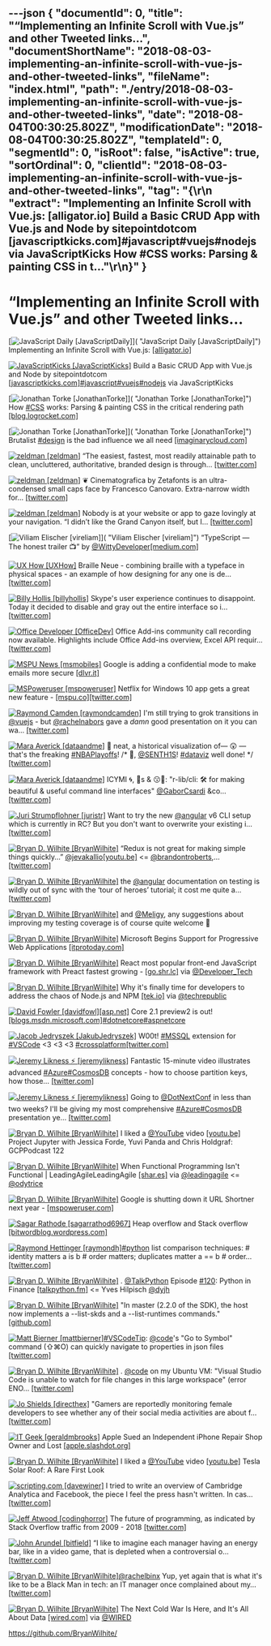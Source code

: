 ---json
{
  "documentId": 0,
  "title": "“Implementing an Infinite Scroll with Vue.js” and other Tweeted links…",
  "documentShortName": "2018-08-03-implementing-an-infinite-scroll-with-vue-js-and-other-tweeted-links",
  "fileName": "index.html",
  "path": "./entry/2018-08-03-implementing-an-infinite-scroll-with-vue-js-and-other-tweeted-links",
  "date": "2018-08-04T00:30:25.802Z",
  "modificationDate": "2018-08-04T00:30:25.802Z",
  "templateId": 0,
  "segmentId": 0,
  "isRoot": false,
  "isActive": true,
  "sortOrdinal": 0,
  "clientId": "2018-08-03-implementing-an-infinite-scroll-with-vue-js-and-other-tweeted-links",
  "tag": "{\r\n  \"extract\": \"Implementing an Infinite Scroll with Vue.js:       [alligator.io] Build a Basic CRUD App with Vue.js and Node by sitepointdotcom       [javascriptkicks.com]#javascript#vuejs#nodejs via JavaScriptKicks How       #CSS works: Parsing & painting CSS in t...\"\r\n}"
}
---

# “Implementing an Infinite Scroll with Vue.js” and other Tweeted links…

[<img alt="JavaScript Daily [JavaScriptDaily]" src="https://songhay.blob.core.windows.net/shared-social-twitter/JavaScriptDaily.jpg">]( "JavaScript Daily [JavaScriptDaily]") Implementing an Infinite Scroll with Vue.js: [[alligator.io]](https://alligator.io/vuejs/implementing-infinite-scroll/)

[<img alt="JavaScriptKicks [JavaScriptKicks]" src="https://songhay.blob.core.windows.net/shared-social-twitter/JavaScriptKicks.jpg">](http://javascriptkicks.com/ "JavaScriptKicks [JavaScriptKicks]") Build a Basic CRUD App with Vue.js and Node by sitepointdotcom [[javascriptkicks.com]](https://javascriptkicks.com/r/12732?url=https://www.sitepoint.com/build-a-basic-crud-app-with-vue-js-and-node/)[#javascript](http://twitter.com/search?q=%23javascript)[#vuejs](http://twitter.com/search?q=%23vuejs)[#nodejs](http://twitter.com/search?q=%23nodejs) via JavaScriptKicks

[<img alt="Jonathan Torke [JonathanTorke]" src="https://songhay.blob.core.windows.net/shared-social-twitter/JonathanTorke.jpg">]( "Jonathan Torke [JonathanTorke]") How [#CSS](http://twitter.com/search?q=%23CSS) works: Parsing & painting CSS in the critical rendering path [[blog.logrocket.com]](https://blog.logrocket.com/how-css-works-parsing-painting-css-in-the-critical-rendering-path-b3ee290762d3)

[<img alt="Jonathan Torke [JonathanTorke]" src="https://songhay.blob.core.windows.net/shared-social-twitter/JonathanTorke.jpg">]( "Jonathan Torke [JonathanTorke]") Brutalist [#design](http://twitter.com/search?q=%23design) is the bad influence we all need [[imaginarycloud.com]](https://www.imaginarycloud.com/blog/why-we-need-web-brutalism/)

[<img alt="zeldman [zeldman]" src="https://songhay.blob.core.windows.net/shared-social-twitter/zeldman.jpg">](https://studio.zeldman.com/ "zeldman [zeldman]") “The easiest, fastest, most readily attainable path to clean, uncluttered, authoritative, branded design is through… [[twitter.com]](https://twitter.com/i/web/status/984787198833721349)

[<img alt="zeldman [zeldman]" src="https://songhay.blob.core.windows.net/shared-social-twitter/zeldman.jpg">](https://studio.zeldman.com/ "zeldman [zeldman]") ❦ Cinematografica by Zetafonts is an ultra-condensed small caps face by Francesco Canovaro. Extra-narrow width for… [[twitter.com]](https://twitter.com/i/web/status/984811292459524097)

[<img alt="zeldman [zeldman]" src="https://songhay.blob.core.windows.net/shared-social-twitter/zeldman.jpg">](https://studio.zeldman.com/ "zeldman [zeldman]") Nobody is at your website or app to gaze lovingly at your navigation. “I didn’t like the Grand Canyon itself, but I… [[twitter.com]](https://twitter.com/i/web/status/984788804568584192)

[<img alt="Viliam Elischer [vireliam]" src="https://songhay.blob.core.windows.net/shared-social-twitter/vireliam.jpeg">]( "Viliam Elischer [vireliam]") “TypeScript — The honest trailer 📺” by [@WittyDeveloper](http://twitter.com/WittyDeveloper)[[medium.com]](https://medium.com/@wittydeveloper/typescript-the-honest-trailer-ae19e7bc0f7e)

[<img alt="UX How [UXHow]" src="https://songhay.blob.core.windows.net/shared-social-twitter/UXHow.png">](http://uxhow.com/ "UX How [UXHow]") Braille Neue - combining braille with a typeface in physical spaces - an example of how designing for any one is de… [[twitter.com]](https://twitter.com/i/web/status/985158274508034050)

[<img alt="Billy Hollis [billyhollis]" src="https://songhay.blob.core.windows.net/shared-social-twitter/billyhollis.jpg">](http://billyhollis.me/ "Billy Hollis [billyhollis]") Skype's user experience continues to disappoint. Today it decided to disable and gray out the entire interface so i… [[twitter.com]](https://twitter.com/i/web/status/984790382398590976)

[<img alt="Office Developer [OfficeDev]" src="https://songhay.blob.core.windows.net/shared-social-twitter/OfficeDev.png">](http://dev.office.com/ "Office Developer [OfficeDev]") Office Add-ins community call recording now available. Highlights include Office Add-ins overview, Excel API requir… [[twitter.com]](https://twitter.com/i/web/status/984808429649707008)

[<img alt="MSPU News [msmobiles]" src="https://songhay.blob.core.windows.net/shared-social-twitter/msmobiles.jpg">](http://mspoweruser.com/ "MSPU News [msmobiles]") Google is adding a confidential mode to make emails more secure [[dlvr.it]](http://dlvr.it/QPS99Y)

[<img alt="MSPoweruser [mspoweruser]" src="https://songhay.blob.core.windows.net/shared-social-twitter/mspoweruser.jpg">](http://mspoweruser.com/ "MSPoweruser [mspoweruser]") Netflix for Windows 10 app gets a great new feature - [[mspu.co]](https://mspu.co/2ITVjm2)[[twitter.com]](https://twitter.com/mspoweruser/status/984899582453796864/photo/1)

[<img alt="Raymond Camden [raymondcamden]" src="https://songhay.blob.core.windows.net/shared-social-twitter/raymondcamden.jpg">](https://www.raymondcamden.com/ "Raymond Camden [raymondcamden]") I'm still trying to grok transitions in [@vuejs](http://twitter.com/vuejs) - but [@rachelnabors](http://twitter.com/rachelnabors) gave a *damn* good presentation on it you can wa… [[twitter.com]](https://twitter.com/i/web/status/984797608689459201)

[<img alt="Mara Averick [dataandme]" src="https://songhay.blob.core.windows.net/shared-social-twitter/dataandme.jpg">](https://maraaverick.rbind.io/ "Mara Averick [dataandme]") 💭 neat, a historical visualization of— 😲 —that's the freaking [#NBAPlayoffs](http://twitter.com/search?q=%23NBAPlayoffs)! /* 🙌, [@SENTH1S](http://twitter.com/SENTH1S)! [#dataviz](http://twitter.com/search?q=%23dataviz) well done! */ [[twitter.com]](https://twitter.com/SENTH1S/status/984805526180712450)

[<img alt="Mara Averick [dataandme]" src="https://songhay.blob.core.windows.net/shared-social-twitter/dataandme.jpg">](https://maraaverick.rbind.io/ "Mara Averick [dataandme]") ICYMI 🌀, 🔔s & 😗💨: "r-lib/cli: 🛠 for making beautiful & useful command line interfaces" [@GaborCsardi](http://twitter.com/GaborCsardi) &co… [[twitter.com]](https://twitter.com/i/web/status/985201534819557377)

[<img alt="Juri Strumpflohner [juristr]" src="https://songhay.blob.core.windows.net/shared-social-twitter/juristr.jpg">](https://juristr.com/ "Juri Strumpflohner [juristr]") Want to try the new [@angular](http://twitter.com/angular) v6 CLI setup which is currently in RC? But you don't want to overwrite your existing i… [[twitter.com]](https://twitter.com/i/web/status/984525681953509377)

[<img alt="Bryan D. Wilhite [BryanWilhite]" src="https://songhay.blob.core.windows.net/shared-social-twitter/BryanWilhite.jpeg">](http://songhayblog.azurewebsites.net/ "Bryan D. Wilhite [BryanWilhite]") “Redux is not great for making simple things quickly…” [@jevakallio](http://twitter.com/jevakallio)[[youtu.be]](https://youtu.be/JP9CQLBLpFs?t=865) <= [@brandontroberts](http://twitter.com/brandontroberts),… [[twitter.com]](https://twitter.com/i/web/status/984558261645885440)

[<img alt="Bryan D. Wilhite [BryanWilhite]" src="https://songhay.blob.core.windows.net/shared-social-twitter/BryanWilhite.jpeg">](http://songhayblog.azurewebsites.net/ "Bryan D. Wilhite [BryanWilhite]") the [@angular](http://twitter.com/angular) documentation on testing is wildly out of sync with the ‘tour of heroes’ tutorial; it cost me quite a… [[twitter.com]](https://twitter.com/i/web/status/984872880621027328)

[<img alt="Bryan D. Wilhite [BryanWilhite]" src="https://songhay.blob.core.windows.net/shared-social-twitter/BryanWilhite.jpeg">](http://songhayblog.azurewebsites.net/ "Bryan D. Wilhite [BryanWilhite]") and [@Meligy](http://twitter.com/Meligy), any suggestions about improving my testing coverage is of course quite welcome 🤠

[<img alt="Bryan D. Wilhite [BryanWilhite]" src="https://songhay.blob.core.windows.net/shared-social-twitter/BryanWilhite.jpeg">](http://songhayblog.azurewebsites.net/ "Bryan D. Wilhite [BryanWilhite]") Microsoft Begins Support for Progressive Web Applications [[itprotoday.com]](http://www.itprotoday.com/web-development/microsoft-begins-support-progressive-web-applications)

[<img alt="Bryan D. Wilhite [BryanWilhite]" src="https://songhay.blob.core.windows.net/shared-social-twitter/BryanWilhite.jpeg">](http://songhayblog.azurewebsites.net/ "Bryan D. Wilhite [BryanWilhite]") React most popular front-end JavaScript framework with Preact fastest growing - [[go.shr.lc]](https://go.shr.lc/2r7mciz) via [@Developer_Tech](http://twitter.com/Developer_Tech)

[<img alt="Bryan D. Wilhite [BryanWilhite]" src="https://songhay.blob.core.windows.net/shared-social-twitter/BryanWilhite.jpeg">](http://songhayblog.azurewebsites.net/ "Bryan D. Wilhite [BryanWilhite]") Why it's finally time for developers to address the chaos of Node.js and NPM [[tek.io]](https://tek.io/2pPwFMw) via [@techrepublic](http://twitter.com/techrepublic)

[<img alt="David Fowler [davidfowl]" src="https://songhay.blob.core.windows.net/shared-social-twitter/davidfowl.jpeg">](http://davidfowl.com/ "David Fowler [davidfowl]")[[asp.net]](http://ASP.NET) Core 2.1 preview2 is out! [[blogs.msdn.microsoft.com]](https://blogs.msdn.microsoft.com/webdev/2018/04/12/asp-net-core-2-1-0-preview2-now-available/)[#dotnetcore](http://twitter.com/search?q=%23dotnetcore)[#aspnetcore](http://twitter.com/search?q=%23aspnetcore)

[<img alt="Jacob Jedryszek [JakubJedryszek]" src="https://songhay.blob.core.windows.net/shared-social-twitter/JakubJedryszek.jpg">](http://www.jj09.net/ "Jacob Jedryszek [JakubJedryszek]") W00t! [#MSSQL](http://twitter.com/search?q=%23MSSQL) extension for [#VSCode](http://twitter.com/search?q=%23VSCode) <3 <3 <3 [#crossplatform](http://twitter.com/search?q=%23crossplatform)[[twitter.com]](https://twitter.com/JakubJedryszek/status/985035009735114752/photo/1)

[<img alt="Jeremy Likness ⚡️ [jeremylikness]" src="https://songhay.blob.core.windows.net/shared-social-twitter/jeremylikness.jpg">](https://blog.jeremylikness.com/ "Jeremy Likness ⚡️ [jeremylikness]") Fantastic 15-minute video illustrates advanced [#Azure](http://twitter.com/search?q=%23Azure)[#CosmosDB](http://twitter.com/search?q=%23CosmosDB) concepts - how to choose partition keys, how those… [[twitter.com]](https://twitter.com/i/web/status/984802397016023040)

[<img alt="Jeremy Likness ⚡️ [jeremylikness]" src="https://songhay.blob.core.windows.net/shared-social-twitter/jeremylikness.jpg">](https://blog.jeremylikness.com/ "Jeremy Likness ⚡️ [jeremylikness]") Going to [@DotNextConf](http://twitter.com/DotNextConf) in less than two weeks? I'll be giving my most comprehensive [#Azure](http://twitter.com/search?q=%23Azure)[#CosmosDB](http://twitter.com/search?q=%23CosmosDB) presentation ye… [[twitter.com]](https://twitter.com/i/web/status/984802999276130304)

[<img alt="Bryan D. Wilhite [BryanWilhite]" src="https://songhay.blob.core.windows.net/shared-social-twitter/BryanWilhite.jpeg">](http://songhayblog.azurewebsites.net/ "Bryan D. Wilhite [BryanWilhite]") I liked a [@YouTube](http://twitter.com/YouTube) video [[youtu.be]](http://youtu.be/tw7yV4puDEk?a) Project Jupyter with Jessica Forde, Yuvi Panda and Chris Holdgraf: GCPPodcast 122

[<img alt="Bryan D. Wilhite [BryanWilhite]" src="https://songhay.blob.core.windows.net/shared-social-twitter/BryanWilhite.jpeg">](http://songhayblog.azurewebsites.net/ "Bryan D. Wilhite [BryanWilhite]") When Functional Programming Isn't Functional | LeadingAgileLeadingAgile [[shar.es]](https://shar.es/1LIFhz) via [@leadingagile](http://twitter.com/leadingagile) <= [@odytrice](http://twitter.com/odytrice)

[<img alt="Bryan D. Wilhite [BryanWilhite]" src="https://songhay.blob.core.windows.net/shared-social-twitter/BryanWilhite.jpeg">](http://songhayblog.azurewebsites.net/ "Bryan D. Wilhite [BryanWilhite]") Google is shutting down it URL Shortner next year - [[mspoweruser.com]](https://mspoweruser.com/google-is-shutting-down-it-url-shortner-next-year/)

[<img alt="Sagar Rathode [sagarrathod6967]" src="https://songhay.blob.core.windows.net/shared-social-twitter/sagarrathod6967.jpg">](http://bitwordblog.wordpress.com/ "Sagar Rathode [sagarrathod6967]") Heap overflow and Stack overflow [[bitwordblog.wordpress.com]](https://bitwordblog.wordpress.com/2018/04/16/heap-overflow-and-stack-overflow/)

[<img alt="Raymond Hettinger [raymondh]" src="https://songhay.blob.core.windows.net/shared-social-twitter/raymondh.jpg">](https://rhettinger.wordpress.com/ "Raymond Hettinger [raymondh]")[#python](http://twitter.com/search?q=%23python) list comparison techniques: # identity matters a is b # order matters; duplicates matter a == b # order… [[twitter.com]](https://twitter.com/i/web/status/985216546103422976)

[<img alt="Bryan D. Wilhite [BryanWilhite]" src="https://songhay.blob.core.windows.net/shared-social-twitter/BryanWilhite.jpeg">](http://songhayblog.azurewebsites.net/ "Bryan D. Wilhite [BryanWilhite]") . [@TalkPython](http://twitter.com/TalkPython) Episode [#120](http://twitter.com/search?q=%23120): Python in Finance [[talkpython.fm]](https://talkpython.fm/episodes/show/120/python-in-finance) <= Yves Hilpisch [@dyjh](http://twitter.com/dyjh)

[<img alt="Bryan D. Wilhite [BryanWilhite]" src="https://songhay.blob.core.windows.net/shared-social-twitter/BryanWilhite.jpeg">](http://songhayblog.azurewebsites.net/ "Bryan D. Wilhite [BryanWilhite]") "In master (2.2.0 of the SDK), the host now implements a --list-skds and a --list-runtimes commands." [[github.com]](https://github.com/dotnet/cli/issues/8148)

[<img alt="Matt Bierner [mattbierner]" src="https://songhay.blob.core.windows.net/shared-social-twitter/mattbierner.jpg">](https://blog.mattbierner.com/ "Matt Bierner [mattbierner]")[#VSCodeTip](http://twitter.com/search?q=%23VSCodeTip): [@code](http://twitter.com/code)'s "Go to Symbol" command (⇧⌘O) can quickly navigate to properties in json files [[twitter.com]](https://twitter.com/mattbierner/status/984904152563118080/photo/1)

[<img alt="Bryan D. Wilhite [BryanWilhite]" src="https://songhay.blob.core.windows.net/shared-social-twitter/BryanWilhite.jpeg">](http://songhayblog.azurewebsites.net/ "Bryan D. Wilhite [BryanWilhite]") . [@code](http://twitter.com/code) on my Ubuntu VM: "Visual Studio Code is unable to watch for file changes in this large workspace" (error ENO… [[twitter.com]](https://twitter.com/i/web/status/985365148628959233)

[<img alt="Jo Shields [directhex]" src="https://songhay.blob.core.windows.net/shared-social-twitter/directhex.png">](http://apebox.org/ "Jo Shields [directhex]") "Gamers are reportedly monitoring female developers to see whether any of their social media activities are about f… [[twitter.com]](https://twitter.com/i/web/status/984831866602708992)

[<img alt="IT Geek [geraldmbrooks]" src="https://songhay.blob.core.windows.net/shared-social-twitter/geraldmbrooks.jpg">](https://medium.com/@geraldmbrooks1 "IT Geek [geraldmbrooks]") Apple Sued an Independent iPhone Repair Shop Owner and Lost [[apple.slashdot.org]](https://apple.slashdot.org/story/18/04/13/1621256/apple-sued-an-independent-iphone-repair-shop-owner-and-lost?utm_source=rss1.0mainlinkanon&utm_medium=feed)

[<img alt="Bryan D. Wilhite [BryanWilhite]" src="https://songhay.blob.core.windows.net/shared-social-twitter/BryanWilhite.jpeg">](http://songhayblog.azurewebsites.net/ "Bryan D. Wilhite [BryanWilhite]") I liked a [@YouTube](http://twitter.com/YouTube) video [[youtu.be]](http://youtu.be/auxp8-gPFtA?a) Tesla Solar Roof: A Rare First Look

[<img alt="scripting.com [davewiner]" src="https://songhay.blob.core.windows.net/shared-social-twitter/davewiner.jpg">](http://scripting.com/ "scripting.com [davewiner]") I tried to write an overview of Cambridge Analytica and Facebook, the piece I feel the press hasn't written. In cas… [[twitter.com]](https://twitter.com/i/web/status/985165149366501376)

[<img alt="Jeff Atwood [codinghorror]" src="https://songhay.blob.core.windows.net/shared-social-twitter/codinghorror.png">](http://blog.codinghorror.com/ "Jeff Atwood [codinghorror]") The future of programming, as indicated by Stack Overflow traffic from 2009 - 2018 [[twitter.com]](https://twitter.com/codinghorror/status/985790664464936960/photo/1)

[<img alt="John Arundel [bitfield]" src="https://songhay.blob.core.windows.net/shared-social-twitter/bitfield.jpeg">](http://bitfieldconsulting.com/about "John Arundel [bitfield]") “I like to imagine each manager having an energy bar, like in a video game, that is depleted when a controversial o… [[twitter.com]](https://twitter.com/i/web/status/984811958963752960)

[<img alt="Bryan D. Wilhite [BryanWilhite]" src="https://songhay.blob.core.windows.net/shared-social-twitter/BryanWilhite.jpeg">](http://songhayblog.azurewebsites.net/ "Bryan D. Wilhite [BryanWilhite]")[@rachelbinx](http://twitter.com/rachelbinx) Yup, yet again that is what it's like to be a Black Man in tech: an IT manager once complained about my… [[twitter.com]](https://twitter.com/i/web/status/984825672911568896)

[<img alt="Bryan D. Wilhite [BryanWilhite]" src="https://songhay.blob.core.windows.net/shared-social-twitter/BryanWilhite.jpeg">](http://songhayblog.azurewebsites.net/ "Bryan D. Wilhite [BryanWilhite]") The Next Cold War Is Here, and It's All About Data [[wired.com]](https://www.wired.com/story/opinion-new-data-cold-war/?mbid=social_twitter_onsiteshare) via [@WIRED](http://twitter.com/WIRED)

<https://github.com/BryanWilhite/>

